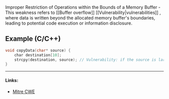 Improper Restriction of Operations within the Bounds of a Memory Buffer - This weakness refers to [[Buffer overflow]] [[Vulnerability|vulnerabilities]] , where data is written beyond the allocated memory buffer's boundaries, leading to potential code execution or information disclosure.

## Example (C/C++)

```c
void copyData(char* source) {
    char destination[10];
    strcpy(destination, source); // Vulnerability: if the source is larger than the destination buffer, it overflows.
}
```

---
#### Links:
- [Mitre CWE](https://cwe.mitre.org/data/definitions/119.html)
